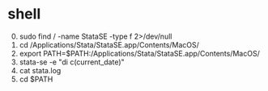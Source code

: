 # shell

0. sudo find / -name StataSE -type f 2>/dev/null
1. cd /Applications/Stata/StataSE.app/Contents/MacOS/
2. export PATH=$PATH:/Applications/Stata/StataSE.app/Contents/MacOS/
3. stata-se -e "di c(current_date)"
4. cat stata.log
5. cd $PATH